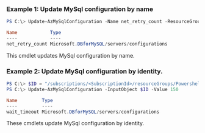 ### Example 1: Update MySql configuration by name
```powershell
PS C:\> Update-AzMySqlConfiguration -Name net_retry_count -ResourceGroupName PowershellMySqlTest -ServerName mysql-test -Value 15

Name            Type
----            ----
net_retry_count Microsoft.DBforMySQL/servers/configurations
```

This cmdlet updates MySql configuration by name.

### Example 2: Update MySql configuration by identity.
```powershell
PS C:\> $ID = "/subscriptions/<SubscriptionId>/resourceGroups/PowershellMySqlTest/providers/Microsoft.DBforMySQL/servers/mysql-test/configurations/wait_timeout"
PS C:\> Update-AzMySqlConfiguration -InputObject $ID -Value 150

Name         Type
----         ----
wait_timeout Microsoft.DBforMySQL/servers/configurations
```

These cmdlets update MySql configuration by identity.